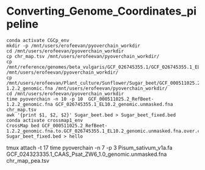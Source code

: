 # Converting_Genome_Coordinates_pipeline
```
conda activate CGCp_env
mkdir -p /mnt/users/erofeevan/pyoverchain_workdir
cd /mnt/users/erofeevan/pyoverchain_workdir
cp chr_map.tsv /mnt/users/erofeevan/pyoverchain_workdir/
cp /mnt/reference/genomes/beta_vulgaris/GCF_026745355.1/GCF_026745355.1_EL10.2_genomic.unmasked.fna /mnt/users/erofeevan/pyoverchain_workdir/
cp /mnt/users/erofeevan/Plant_culture/Sunflower/Sugar_beet/GCF_000511025.2_RefBeet-1.2.2_genomic.fna /mnt/users/erofeevan/pyoverchain_workdir/
cd /mnt/users/erofeevan/pyoverchain_workdir
time pyoverchain -n 10 -p 10  GCF_000511025.2_RefBeet-1.2.2_genomic.fna GCF_026745355.1_EL10.2_genomic.unmasked.fna chr_map.tsv
awk '{print $1, $2, $2}' Sugar_beet.bed > Sugar_beet_fixed.bed
conda activate crossmap1_env
CrossMap bed GCF_000511025.2_RefBeet-1.2.2_genomic.fna.to.GCF_026745355.1_EL10.2_genomic.unmasked.fna.over.chain Sugar_beet_fixed.bed > hello
```
tmux attach -t 17
time pyoverchain -n 7 -p 3  Pisum_sativum_v1a.fa GCF_024323335.1_CAAS_Psat_ZW6_1.0_genomic.unmasked.fna chr_map_pea.tsv
